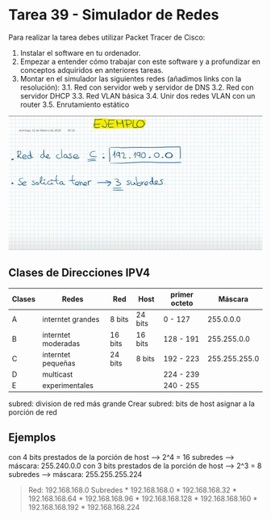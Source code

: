 # Tarea 39 - Simulador de Redes



Para realizar la tarea debes utilizar Packet Tracer de Cisco:
1. Instalar el software en tu ordenador.
2. Empezar a entender cómo trabajar con este software y a profundizar en conceptos adquiridos en
anteriores tareas.
3. Montar en el simulador las siguientes redes (añadimos links con la resolución):
    3.1. Red con servidor web y servidor de DNS
    3.2. Red con servidor DHCP
    3.3. Red VLAN básica
    3.4. Unir dos redes VLAN con un router
    3.5. Enrutamiento estático

[![Watch the video](ejercicio.jpg)](https://www.youtube.com/watch?v=lEKR7WtKzDA)


## Clases de Direcciones IPV4

<div align="center">

| Clases | Redes            | Red     | Host    | primer octeto | Máscara      | 
| ----| ------------------- |---------|---------|---------------|--------------|
| A   | interntet grandes   | 8 bits  | 24 bits | 0 - 127       |255.0.0.0     |
| B   | interntet moderadas | 16 bits | 16 bits | 128 - 191     |255.255.0.0   |
| C   | interntet pequeñas  | 24 bits | 8 bits  | 192 - 223     |255.255.255.0 |
| D   | multicast           |         |         | 224 - 239     |              |
| E   | experimentales      |         |         | 240 - 255     |              |

</div>

subred: division de red más grande
Crear subred: bits de host asignar a la porción de red

## Ejemplos

con 4 bits prestados de la porción de host --> 2^4 = 16 subredes --> máscara: 255.240.0.0
con 3 bits prestados de la porción de host --> 2^3 = 8 subredes --> máscara: 255.255.255.224
>Red: 192.168.168.0
>Subredes
    * 192.168.168.0
    * 192.168.168.32
    * 192.168.168.64
    * 192.168.168.96
    * 192.168.168.128
    * 192.168.168.160
    * 192.168.168.192
    * 192.168.168.224
